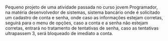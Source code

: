 Pequeno projeto de uma atividade passada no curso jovem Programador, na matéria desenvolvedor de sistemas, sistema bancário onde é solicitado um cadastro de conta e senha, onde caso as informações estejam corretas, seguirá para o menu de opções, caso a conta e a senha não estejam corretas,
entrará no tratamento de tentativas de senha, caso as tentativas ultrapassem 3, será bloqueado de imediato a conta.  
